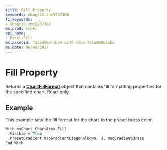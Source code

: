 ```yaml
---
title: Fill Property
keywords: vbagr10.chm5207366
f1_keywords:
- vbagr10.chm5207366
ms.prod: excel
api_name:
- Excel.Fill
ms.assetid: 7a8ea56d-1b39-cc70-1fbc-7d1a488b1aba
ms.date: 06/08/2017
---
```



# Fill Property

Returns a  **[ChartFillFormat](Excel.ChartFillFormat.md)** object that contains fill formatting properties for the specified chart. Read-only.


## Example

This example sets the fill format for the chart to the preset brass color.


```vb
With myChart.ChartArea.Fill 
 .Visible = True 
 .PresetGradient msoGradientDiagonalDown, 3, msoGradientBrass 
End With 

```


